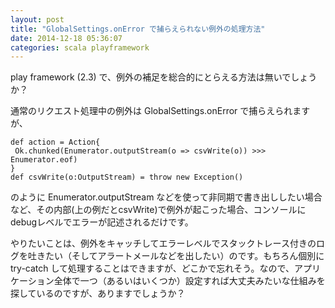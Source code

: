 ```yaml
---
layout: post
title: "GlobalSettings.onError で捕らえられない例外の処理方法"
date: 2014-12-18 05:36:07
categories: scala playframework
---
```

<p>play framework (2.3) で、例外の補足を総合的にとらえる方法は無いでしょうか？</p>

<p>通常のリクエスト処理中の例外は GlobalSettings.onError で捕らえられますが、</p>

<pre><code>def action = Action{
 Ok.chunked(Enumerator.outputStream(o =&gt; csvWrite(o)) &gt;&gt;&gt; Enumerator.eof)
}
def csvWrite(o:OutputStream) = throw new Exception()
</code></pre>

<p>のように Enumerator.outputStream などを使って非同期で書き出ししたい場合など、その内部(上の例だとcsvWrite)で例外が起こった場合、コンソールにdebugレベルでエラーが記述されるだけです。</p>

<p>やりたいことは、例外をキャッチしてエラーレベルでスタックトレース付きのログを吐きたい（そしてアラートメールなどを出したい）のです。もちろん個別に try-catch して処理することはできますが、どこかで忘れそう。なので、アプリケーション全体で一つ（あるいはいくつか）設定すれば大丈夫みたいな仕組みを探しているのですが、ありますでしょうか？</p>
